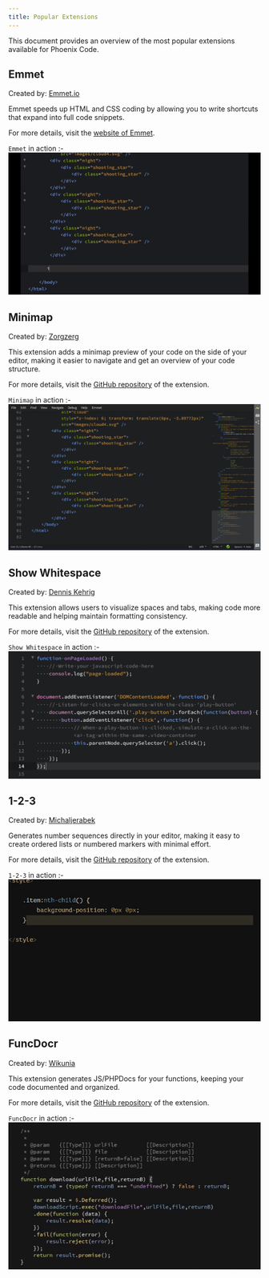 ```yaml
---
title: Popular Extensions
---
```


This document provides an overview of the most popular extensions available for Phoenix Code.

## Emmet
Created by: [Emmet.io](https://emmet.io)

Emmet speeds up HTML and CSS coding by allowing you to write shortcuts that expand into full code snippets.

For more details, visit the [website of Emmet](https://emmet.io/).

`Emmet` in action :-
![Emmet](./images/popular-extensions/emmet.gif)



## Minimap
Created by: [Zorgzerg](https://github.com/zorgzerg)

This extension adds a minimap preview of your code on the side of your editor, making it easier to navigate and get an overview of your code structure.

For more details, visit the [GitHub repository](https://github.com/zorgzerg/brackets-minimap) of the extension.

`Minimap` in action :-
![Minimap](./images/popular-extensions/minimap.png)


## Show Whitespace 
Created by: [Dennis Kehrig](https://github.com/DennisKehrig)

This extension allows users to visualize spaces and tabs, making code more readable and helping maintain formatting consistency.

For more details, visit the [GitHub repository](https://github.com/DennisKehrig/brackets-show-whitespace) of the extension.

`Show Whitespace` in action :-
![Show Whitespace](./images/popular-extensions/Show-Whitespace.png)


## 1-2-3
Created by: [Michaljerabek](https://github.com/michaljerabek)

Generates number sequences directly in your editor, making it easy to create ordered lists or numbered markers with minimal effort.

For more details, visit the [GitHub repository](https://github.com/michaljerabek/1-2-3) of the extension.

`1-2-3` in action :-
![1-2-3](./images/popular-extensions/1-2-3.gif)


## FuncDocr
Created by: [Wikunia](https://github.com/Wikunia)

This extension generates JS/PHPDocs for your functions, keeping your code documented and organized.

For more details, visit the [GitHub repository](https://github.com/wikunia/brackets-funcdocr) of the extension.

`FuncDocr` in action :-
![FuncDocr](./images/popular-extensions/Func-Docr.gif)


